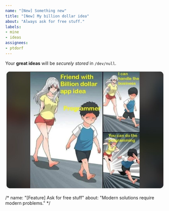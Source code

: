 ```yaml
---
name: "[New] Something new"
title: "[New] My billion dollar idea"
about: "Always ask for free stuff."
labels:
- mine
- ideas
assignees:
- ptdorf
---
```


Your **great ideas** will be _securely stored_ in `/dev/null`.

![But why](https://raw.githubusercontent.com/jpedro/.github/main/.github/static/img/idea.png)


/*
name: "[Feature] Ask for free stuff"
about: "Modern solutions require modern problems."
*/
